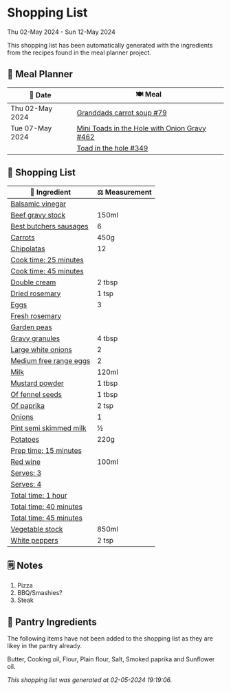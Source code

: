 # Shopping List

Thu 02-May 2024 - Sun 12-May 2024

This shopping list has been automatically generated with the ingredients from the recipes found in the meal planner project.

## 📅 Meal Planner

|📅 Date| 🍽️ Meal|
|----|----|
|Thu 02-May 2024|[Granddads carrot soup #79](https://github.com/jcallaghan/The-Cookbook/issues/79)|
|Tue 07-May 2024|[Mini Toads in the Hole with Onion Gravy #462](https://github.com/jcallaghan/The-Cookbook/issues/462)|
||[Toad in the hole #349](https://github.com/jcallaghan/The-Cookbook/issues/349)|

## 🛒 Shopping List

| 🍌 Ingredient| ⚖️ Measurement|
|----------|-----------|
|[Balsamic vinegar](https://www.sainsburys.co.uk/gol-ui/SearchResults/Balsamic%20vinegar)||
|[Beef gravy stock](https://www.sainsburys.co.uk/gol-ui/SearchResults/Beef%20gravy%20stock)|150ml|
|[Best butchers sausages](https://www.sainsburys.co.uk/gol-ui/SearchResults/Best%20butchers%20sausages)|6|
|[Carrots](https://www.sainsburys.co.uk/gol-ui/SearchResults/Carrots)|450g|
|[Chipolatas](https://www.sainsburys.co.uk/gol-ui/SearchResults/Chipolatas)|12|
|[Cook time: 25 minutes](https://www.sainsburys.co.uk/gol-ui/SearchResults/Cook%20time:%2025%20minutes)||
|[Cook time: 45 minutes](https://www.sainsburys.co.uk/gol-ui/SearchResults/Cook%20time:%2045%20minutes)||
|[Double cream](https://www.sainsburys.co.uk/gol-ui/SearchResults/Double%20cream)|2 tbsp|
|[Dried rosemary](https://www.sainsburys.co.uk/gol-ui/SearchResults/Dried%20rosemary)|1 tsp|
|[Eggs](https://www.sainsburys.co.uk/gol-ui/SearchResults/Eggs)|3|
|[Fresh rosemary](https://www.sainsburys.co.uk/gol-ui/SearchResults/Fresh%20rosemary)||
|[Garden peas](https://www.sainsburys.co.uk/gol-ui/SearchResults/Garden%20peas)||
|[Gravy granules](https://www.sainsburys.co.uk/gol-ui/SearchResults/Gravy%20granules)|4 tbsp|
|[Large white onions](https://www.sainsburys.co.uk/gol-ui/SearchResults/Large%20white%20onions)|2|
|[Medium free range eggs](https://www.sainsburys.co.uk/gol-ui/SearchResults/Medium%20free%20range%20eggs)|2|
|[Milk](https://www.sainsburys.co.uk/gol-ui/SearchResults/Milk)|120ml|
|[Mustard powder](https://www.sainsburys.co.uk/gol-ui/SearchResults/Mustard%20powder)|1 tbsp|
|[Of fennel seeds](https://www.sainsburys.co.uk/gol-ui/SearchResults/Of%20fennel%20seeds)|1 tbsp|
|[Of paprika](https://www.sainsburys.co.uk/gol-ui/SearchResults/Of%20paprika)|2 tsp|
|[Onions](https://www.sainsburys.co.uk/gol-ui/SearchResults/Onions)|1|
|[Pint semi skimmed milk](https://www.sainsburys.co.uk/gol-ui/SearchResults/Pint%20semi%20skimmed%20milk)|½|
|[Potatoes](https://www.sainsburys.co.uk/gol-ui/SearchResults/Potatoes)|220g|
|[Prep time: 15 minutes](https://www.sainsburys.co.uk/gol-ui/SearchResults/Prep%20time:%2015%20minutes)||
|[Red wine](https://www.sainsburys.co.uk/gol-ui/SearchResults/Red%20wine)|100ml|
|[Serves: 3](https://www.sainsburys.co.uk/gol-ui/SearchResults/Serves:%203)||
|[Serves: 4](https://www.sainsburys.co.uk/gol-ui/SearchResults/Serves:%204)||
|[Total time: 1 hour](https://www.sainsburys.co.uk/gol-ui/SearchResults/Total%20time:%201%20hour)||
|[Total time: 40 minutes](https://www.sainsburys.co.uk/gol-ui/SearchResults/Total%20time:%2040%20minutes)||
|[Total time: 45 minutes](https://www.sainsburys.co.uk/gol-ui/SearchResults/Total%20time:%2045%20minutes)||
|[Vegetable stock](https://www.sainsburys.co.uk/gol-ui/SearchResults/Vegetable%20stock)|850ml|
|[White peppers](https://www.sainsburys.co.uk/gol-ui/SearchResults/White%20peppers)|2 tsp|

## 🗒️ Notes

1. Pizza
1. BBQ/Smashies?
1. Steak

## 🏪 Pantry Ingredients

The following items have not been added to the shopping list as they are likey in the pantry already.

Butter, Cooking oil, Flour, Plain flour, Salt, Smoked paprika and Sunflower oil.


_This shopping list was generated at 02-05-2024 19:19:06._